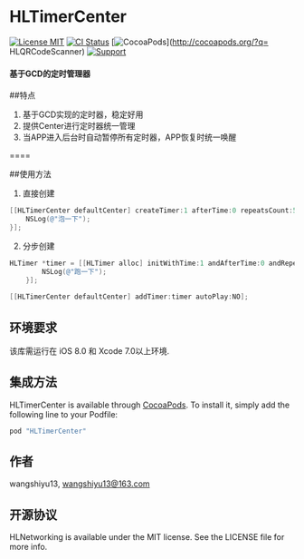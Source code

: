 # HLTimerCenter
[![License MIT](https://img.shields.io/badge/license-MIT-green.svg?style=flat)](https://github.com/wangshiyu13/HLQRCodeScanner/blob/master/LICENSE)
[![CI Status](https://img.shields.io/badge/build-1.0.0-brightgreen.svg)](https://travis-ci.org/wangshiyu13/HLQRCodeScanner)
[![CocoaPods](https://img.shields.io/badge/platform-iOS-lightgrey.svg)](http://cocoapods.org/?q= HLQRCodeScanner)
[![Support](https://img.shields.io/badge/support-iOS%208%2B-blue.svg)](https://www.apple.com/nl/ios/)
#### 基于GCD的定时管理器
##特点
1. 基于GCD实现的定时器，稳定好用
2. 提供Center进行定时器统一管理
3. 当APP进入后台时自动暂停所有定时器，APP恢复时统一唤醒

====

##使用方法

1) 直接创建

```objective-c
[[HLTimerCenter defaultCenter] createTimer:1 afterTime:0 repeatsCount:5 repeats:NO autoPlay:YES handler:^{
	NSLog(@"泡一下");
}];
```

2) 分步创建

```objective-c
HLTimer *timer = [[HLTimer alloc] initWithTime:1 andAfterTime:0 andRepeatsCount:5 isRepeats:NO completionHandler:^{
        NSLog(@"跑一下");
    }];
    
[[HLTimerCenter defaultCenter] addTimer:timer autoPlay:NO];
```

## 环境要求

该库需运行在 iOS 8.0 和 Xcode 7.0以上环境.

## 集成方法

HLTimerCenter is available through [CocoaPods](http://cocoapods.org). To install
it, simply add the following line to your Podfile:

```ruby
pod "HLTimerCenter"
```

## 作者

wangshiyu13, wangshiyu13@163.com

## 开源协议

HLNetworking is available under the MIT license. See the LICENSE file for more info.
